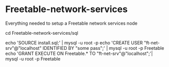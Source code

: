 Freetable-network-services
==========================

Everything needed to setup a Freetable network services node

cd Freetable-network-services/sql

echo 'SOURCE install.sql;' | mysql -u root -p
echo 'CREATE USER "ft-net-srv"@"localhost" IDENTIFIED BY "some pass";' | mysql -u root -p Freetable
echo 'GRANT EXECUTE ON Freetable.* TO "ft-net-srv"@"localhost";'| mysql -u root -p Freetable


